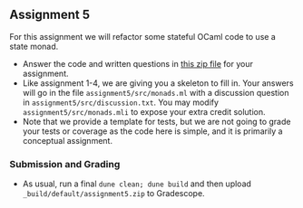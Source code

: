 Assignment 5
------------

For this assignment we will refactor some stateful OCaml code to use a state monad.

* Answer the code and written questions in [this zip file](assignment5.zip) for your assignment.
* Like assignment 1-4, we are giving you a skeleton to fill in.  Your answers will go in the file  `assignment5/src/monads.ml` with a discussion question in `assignment5/src/discussion.txt`. You may modify `assignment5/src/monads.mli` to expose your extra credit solution. 
* Note that we provide a template for tests, but we are not going to grade your tests or coverage as the code here is simple, and it is primarily a conceptual assignment.

### Submission and Grading
* As usual, run a final `dune clean; dune build` and then upload `_build/default/assignment5.zip` to Gradescope.